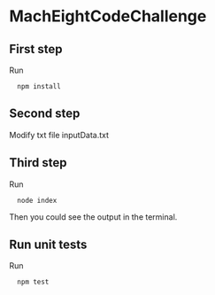 # MachEightCodeChallenge

## First step

  Run 
  ```
    npm install
  ```
## Second step

  Modify txt file inputData.txt
 
## Third step

  Run
  ```
    node index
  ```

  Then you could see the output in the terminal.

## Run unit tests

  Run
  ```
    npm test
  ```